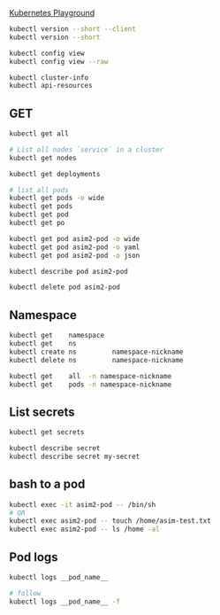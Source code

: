 [Kubernetes Playground](https://www.katacoda.com/courses/kubernetes/playground)


```  bash
kubectl version --short --client 
kubectl version --short

kubectl config view
kubectl config view --raw

kubectl cluster-info
kubectl api-resources
```


## GET
```bash
kubectl get all

# List all nodes `service` in a cluster
kubectl get nodes

kubectl get deployments

# list all pods
kubectl get pods -o wide
kubectl get pods
kubectl get pod
kubectl get po
```



```  bash
kubectl get pod asim2-pod -o wide
kubectl get pod asim2-pod -o yaml
kubectl get pod asim2-pod -o json

kubectl describe pod asim2-pod

kubectl delete pod asim2-pod
```


## Namespace
```  bash
kubectl get    namespace
kubectl get    ns
kubectl create ns         namespace-nickname
kubectl delete ns         namespace-nickname

kubectl get    all  -n namespace-nickname
kubectl get    pods -n namespace-nickname
```


## List secrets
```bash
kubectl get secrets

kubectl describe secret
kubectl describe secret my-secret
```


## bash to a pod
```  bash
kubectl exec -it asim2-pod -- /bin/sh
# OR
kubectl exec asim2-pod -- touch /home/asim-test.txt
kubectl exec asim2-pod -- ls /home -al
```


## Pod logs
```  bash
kubectl logs __pod_name__

# follow
kubectl logs __pod_name__ -f
```
